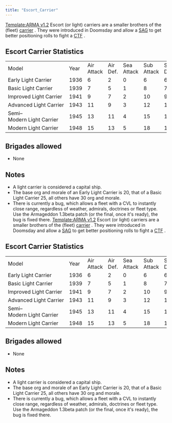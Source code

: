 ```yaml
---
title: "Escort_Carrier"
---
```


[Template:ARMA
v1.2](/index.php?title=Template:ARMA_v1.2&action=edit&redlink=1 "Template:ARMA v1.2 (page does not exist)")
Escort (or light) carriers are a smaller brothers of the (fleet)
[carrier](/Carrier "Carrier") . They were introduced in Doomsday and
allow a [SAG](/SAG "SAG") to get better positioning rolls to fight a
[CTF](/CTF "CTF") .

##  Escort Carrier Statistics 

|                           |      |            |          |            |            |         |               |          |             |                |            |            |      |            |           |           |              |            |       |
|:--------------------------|------|------------|----------|------------|------------|---------|---------------|----------|-------------|----------------|------------|------------|------|------------|-----------|-----------|--------------|------------|-------|
| Model                     | Year | Air Attack | Air Def. | Sea Attack | Sub Attack | Sea Def | Shore Bombard | Distance | Visi bility | Surface Detect | Sub Detect | Air Detect | Cost | Build time | Man power | Max Speed | Supply Cons. | Fuel Cons. | Range |
| Early Light Carrier       | 1936 | 6          | 2        | 0          | 6          | 6       | 0             | 0.36     | 80          | 8              | 5          | 5          | 3.0  | 350        | 1.0       | 18        | 1.10         | 1.00       | 2500  |
| Basic Light Carrier       | 1939 | 7          | 5        | 1          | 8          | 7       | 0             | 0.38     | 80          | 10             | 6          | 6          | 3.5  | 400        | 2.0       | 22        | 1.30         | 1.00       | 3000  |
| Improved Light Carrier    | 1941 | 9          | 7        | 2          | 10         | 9       | 1             | 0.40     | 80          | 10             | 7          | 6          | 4.0  | 420        | 2.0       | 28        | 1.50         | 1.00       | 3500  |
| Advanced Light Carrier    | 1943 | 11         | 9        | 3          | 12         | 11      | 1             | 0.42     | 80          | 11             | 8          | 7          | 5.0  | 420        | 2.0       | 26        | 1.70         | 1.00       | 4000  |
| Semi–Modern Light Carrier | 1945 | 13         | 11       | 4          | 15         | 13      | 1             | 0.44     | 80          | 12             | 9          | 7          | 6.0  | 450        | 3.0       | 30        | 2.00         | 1.50       | 4000  |
| Modern Light Carrier      | 1948 | 15         | 13       | 5          | 18         | 15      | 1             | 0.46     | 80          | 14             | 11         | 9          | 7.0  | 500        | 3.0       | 32        | 2.30         | 2.00       | 4000  |

##  Brigades allowed 

-   None

##  Notes 

-   A light carrier is considered a capital ship.
-   The base org and morale of an Early Light Carrier is 20, that of a
    Basic Light Carrier 25, all others have 30 org and morale.
-   There is currently a bug, which allows a fleet with a CVL to
    instantly close range, regardless of weather, admirals, doctrines or
    fleet type. Use the Armageddon 1.3beta patch (or the final, once
    it's ready), the bug is fixed there.
[Template:ARMA
v1.2](/index.php?title=Template:ARMA_v1.2&action=edit&redlink=1 "Template:ARMA v1.2 (page does not exist)")
Escort (or light) carriers are a smaller brothers of the (fleet)
[carrier](/Carrier "Carrier") . They were introduced in Doomsday and
allow a [SAG](/SAG "SAG") to get better positioning rolls to fight a
[CTF](/CTF "CTF") .

##  Escort Carrier Statistics 

|                           |      |            |          |            |            |         |               |          |             |                |            |            |      |            |           |           |              |            |       |
|:--------------------------|------|------------|----------|------------|------------|---------|---------------|----------|-------------|----------------|------------|------------|------|------------|-----------|-----------|--------------|------------|-------|
| Model                     | Year | Air Attack | Air Def. | Sea Attack | Sub Attack | Sea Def | Shore Bombard | Distance | Visi bility | Surface Detect | Sub Detect | Air Detect | Cost | Build time | Man power | Max Speed | Supply Cons. | Fuel Cons. | Range |
| Early Light Carrier       | 1936 | 6          | 2        | 0          | 6          | 6       | 0             | 0.36     | 80          | 8              | 5          | 5          | 3.0  | 350        | 1.0       | 18        | 1.10         | 1.00       | 2500  |
| Basic Light Carrier       | 1939 | 7          | 5        | 1          | 8          | 7       | 0             | 0.38     | 80          | 10             | 6          | 6          | 3.5  | 400        | 2.0       | 22        | 1.30         | 1.00       | 3000  |
| Improved Light Carrier    | 1941 | 9          | 7        | 2          | 10         | 9       | 1             | 0.40     | 80          | 10             | 7          | 6          | 4.0  | 420        | 2.0       | 28        | 1.50         | 1.00       | 3500  |
| Advanced Light Carrier    | 1943 | 11         | 9        | 3          | 12         | 11      | 1             | 0.42     | 80          | 11             | 8          | 7          | 5.0  | 420        | 2.0       | 26        | 1.70         | 1.00       | 4000  |
| Semi–Modern Light Carrier | 1945 | 13         | 11       | 4          | 15         | 13      | 1             | 0.44     | 80          | 12             | 9          | 7          | 6.0  | 450        | 3.0       | 30        | 2.00         | 1.50       | 4000  |
| Modern Light Carrier      | 1948 | 15         | 13       | 5          | 18         | 15      | 1             | 0.46     | 80          | 14             | 11         | 9          | 7.0  | 500        | 3.0       | 32        | 2.30         | 2.00       | 4000  |

##  Brigades allowed 

-   None

##  Notes 

-   A light carrier is considered a capital ship.
-   The base org and morale of an Early Light Carrier is 20, that of a
    Basic Light Carrier 25, all others have 30 org and morale.
-   There is currently a bug, which allows a fleet with a CVL to
    instantly close range, regardless of weather, admirals, doctrines or
    fleet type. Use the Armageddon 1.3beta patch (or the final, once
    it's ready), the bug is fixed there.
